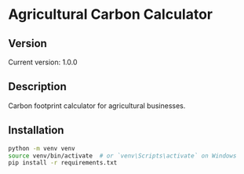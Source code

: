 # Agricultural Carbon Calculator

## Version
Current version: 1.0.0

## Description
Carbon footprint calculator for agricultural businesses.

## Installation
```bash
python -m venv venv
source venv/bin/activate  # or `venv\Scripts\activate` on Windows
pip install -r requirements.txt
